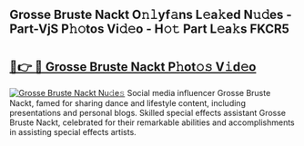 ## Grosse Bruste Nackt O𝚗𝚕yf𝚊ns L𝚎a𝚔ed N𝚞𝚍es - Part-VjS P𝚑𝚘tos Vi𝚍𝚎o - H𝚘𝚝 Part L𝚎a𝚔s FKCR5

# <h2><a href="http://kfchx0.oniu.top/?m=Grosse+Bruste+Nackt">🔗👉 🔴 Grosse Bruste Nackt P𝚑ot𝚘𝚜 V𝚒d𝚎o</a></h2>

[![Grosse Bruste Nackt Nu𝚍e𝚜](https://i.imgur.com/0qMVB7G.gif)](http://kfchx0.oniu.top/?m=Grosse+Bruste+Nackt)
Social media influencer Grosse Bruste Nackt, famed for sharing dance and lifestyle content, including presentations and personal blogs. Skilled special effects assistant Grosse Bruste Nackt, celebrated for their remarkable abilities and accomplishments in assisting special effects artists.  
